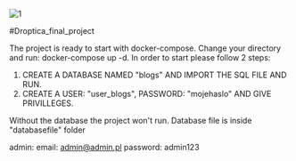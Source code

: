 ![1](https://github.com/StanislawZielinski/BLOG-PHP-App/assets/94519797/55f945fa-1068-49a9-a347-50d2be320621)

#Droptica_final_project

The project is ready to start with docker-compose.
Change your directory and run: docker-compose up -d.
In order to start please follow 2 steps:

1. CREATE A DATABASE NAMED "blogs" AND IMPORT THE SQL FILE AND RUN.
2. CREATE A USER: "user_blogs", PASSWORD: "mojehaslo" AND GIVE PRIVILLEGES.

Without the database the project won't run.
Database file is inside "databasefile" folder

admin:
email: admin@admin.pl
password: admin123
